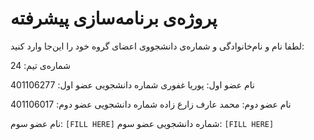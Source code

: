 # پروژه‌ی برنامه‌سازی پیشرفته
لطفا نام و نام‌خانوادگی و شماره‌ی دانشجووی اعضای گروه خود را این‌جا وارد کنید:

شماره‌ی تیم: 24

نام عضو اول: پوریا غفوری
شماره دانشجویی عضو اول: 401106277

نام عضو دوم: محمد عارف زارع زاده
شماره دانشجویی عضو دوم: 401106017

نام عضو سوم: `[FILL HERE]`
شماره دانشجویی عضو سوم: `[FILL HERE]`

